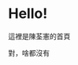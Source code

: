 <!DOCTYPE html>
<html>
    <head>
        <title>MGline的首頁</title>
    </head>
    <body>
        <h1>Hello!</h1></p>
        這裡是陳荃憲的首頁</p>
        對，啥都沒有
    </body>
</html>
